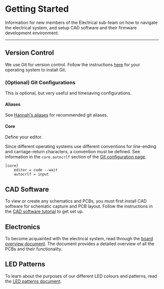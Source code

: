 # Getting Started

Information for new members of the Electrical sub-team on how to navigate the electrical system, and setup CAD software and their firmware development environment.

---

## Version Control

We use Git for version control. Follow the instructions [here](https://git-scm.com/downloads) for your operating system to install Git.

### (Optional) Git Configurations

This is optional, but very useful and timesaving configurations.

#### Aliases

See [Hannah's aliases](.gitconfig) for recommended git aliases.

#### Core

Define your editor.

Since different operating systems use different conventions for line-ending and carriage-return characters, a convention must be defined. See information in the `core.autocrlf` section of the [Git configuration page](https://git-scm.com/book/en/v2/Customizing-Git-Git-Configuration).

```.gitconfig
[core]
    editor = code --wait
    autocrlf = input
```

## CAD Software

To view or create any schematics and PCBs, you must first install CAD software for schematic capture and PCB layout. Follow the instructions in the [CAD software tutorial](cad-software.md) to get set up.

## Electronics

To become acquainted with the electrical system, read through the [board overview document](board-overview.md). The document provides a detailed overview of all the PCBs and their functionality.

## LED Patterns

To learn about the purposes of our different LED colours and patterns, read the [LED patterns document](led-patterns.md).
